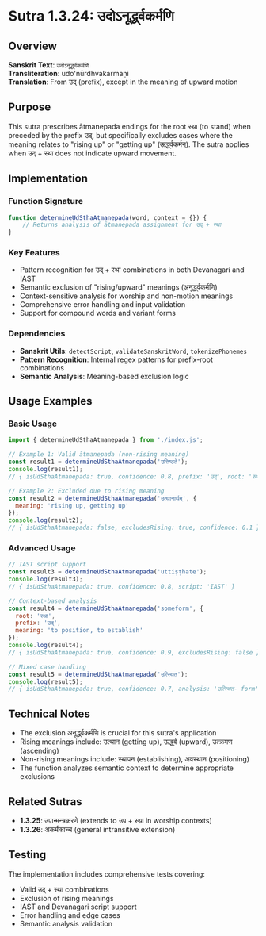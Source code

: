 # Sutra 1.3.24: उदोऽनूर्द्ध्वकर्मणि

## Overview

**Sanskrit Text**: `उदोऽनूर्द्ध्वकर्मणि`  
**Transliteration**: udo'nūrdhvakarmaṇi  
**Translation**: From उद् (prefix), except in the meaning of upward motion

## Purpose

This sutra prescribes ātmanepada endings for the root स्था (to stand) when preceded by the prefix उद्, but specifically excludes cases where the meaning relates to "rising up" or "getting up" (ऊर्द्ध्वकर्मन्). The sutra applies when उद् + स्था does not indicate upward movement.

## Implementation

### Function Signature
```javascript
function determineUdSthaAtmanepada(word, context = {}) {
    // Returns analysis of ātmanepada assignment for उद् + स्था
}
```

### Key Features
- Pattern recognition for उद् + स्था combinations in both Devanagari and IAST
- Semantic exclusion of "rising/upward" meanings (अनूर्द्ध्वकर्मणि)
- Context-sensitive analysis for worship and non-motion meanings
- Comprehensive error handling and input validation
- Support for compound words and variant forms

### Dependencies
- **Sanskrit Utils**: `detectScript`, `validateSanskritWord`, `tokenizePhonemes`
- **Pattern Recognition**: Internal regex patterns for prefix-root combinations
- **Semantic Analysis**: Meaning-based exclusion logic

## Usage Examples

### Basic Usage
```javascript
import { determineUdSthaAtmanepada } from './index.js';

// Example 1: Valid ātmanepada (non-rising meaning)
const result1 = determineUdSthaAtmanepada('उत्तिष्ठते');
console.log(result1); 
// { isUdSthaAtmanepada: true, confidence: 0.8, prefix: 'उद्', root: 'स्था' }

// Example 2: Excluded due to rising meaning
const result2 = determineUdSthaAtmanepada('उत्थानार्थम्', {
  meaning: 'rising up, getting up'
});
console.log(result2); 
// { isUdSthaAtmanepada: false, excludesRising: true, confidence: 0.1 }
```

### Advanced Usage
```javascript
// IAST script support
const result3 = determineUdSthaAtmanepada('uttiṣṭhate');
console.log(result3);
// { isUdSthaAtmanepada: true, confidence: 0.8, script: 'IAST' }

// Context-based analysis
const result4 = determineUdSthaAtmanepada('someform', {
  root: 'स्था',
  prefix: 'उद्',
  meaning: 'to position, to establish'
});
console.log(result4);
// { isUdSthaAtmanepada: true, confidence: 0.9, excludesRising: false }

// Mixed case handling
const result5 = determineUdSthaAtmanepada('उत्स्थित');
console.log(result5);
// { isUdSthaAtmanepada: true, confidence: 0.7, analysis: 'उत्स्थित- form' }
```

## Technical Notes

- The exclusion अनूर्द्ध्वकर्मणि is crucial for this sutra's application
- Rising meanings include: उत्थान (getting up), ऊर्द्ध्व (upward), उत्क्रमण (ascending)
- Non-rising meanings include: स्थापन (establishing), अवस्थान (positioning)
- The function analyzes semantic context to determine appropriate exclusions

## Related Sutras

- **1.3.25**: उपान्मन्त्रकरणे (extends to उप + स्था in worship contexts)
- **1.3.26**: अकर्मकाच्च (general intransitive extension)

## Testing

The implementation includes comprehensive tests covering:
- Valid उद् + स्था combinations
- Exclusion of rising meanings
- IAST and Devanagari script support
- Error handling and edge cases
- Semantic analysis validation
